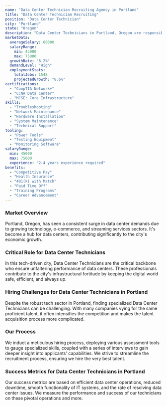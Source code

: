 ```yaml
---
name: "Data Center Technician Recruiting Agency in Portland"
title: "Data Center Technician Recruiting"
position: "Data Center Technician"
city: "Portland"
state: "Oregon"
description: "Data Center Technicians in Portland, Oregon are responsible for the management, maintenance, and troubleshooting of large data centers that support multiple business operations."
marketData:
  averageSalary: 60000
  salaryRange:
    min: 45000
    max: 75000
  growthRate: "6.2%"
  demandLevel: "High"
  employmentStats:
    totalJobs: 1548
    projectedGrowth: "8.6%"
certifications:
  - "CompTIA Network+"
  - "CCNA Data Center"
  - "MCSE: Core Infrastructure"
skills:
  - "Troubleshooting"
  - "Network Maintenance"
  - "Hardware Installation"
  - "System Maintenance"
  - "Technical Support"
tooling:
  - "Power Tools"
  - "Testing Equipment"
  - "Monitoring Software"
salaryRange:
  min: 45000
  max: 75000
  experience: "2-4 years experience required"
benefits:
  - "Competitive Pay"
  - "Health Insurance"
  - "401(k) with Match"
  - "Paid Time Off"
  - "Training Programs"
  - "Career Advancement"
---
```


### Market Overview
Portland, Oregon, has seen a consistent surge in data center demands due to growing technology, e-commerce, and streaming services sectors. It's become a hub for data centers, contributing significantly to the city's economic growth.

### Critical Role for Data Center Technicians
In this tech-driven city, Data Center Technicians are the critical backbone who ensure unfaltering performance of data centers. These professionals contribute to the city's infrastructural fortitude by keeping the digital world safe, efficient, and always up.

### Hiring Challenges for Data Center Technicians in Portland
Despite the robust tech sector in Portland, finding specialized Data Center Technicians can be challenging. With many companies vying for the same proficient talent, it often intensifies the competition and makes the talent acquisition process more complicated.

### Our Process
We induct a meticulous hiring process, deploying various assessment tools to gauge specialized skills, coupled with a series of interviews to gain deeper insight into applicants' capabilities. We strive to streamline the recruitment process, ensuring we hire the very best talent.

### Success Metrics for Data Center Technicians in Portland
Our success metrics are based on efficient data center operations, reduced downtime, smooth functionality of IT systems, and the rate of resolving data center issues. We measure the performance and success of our technicians on these pivotal operations and more.